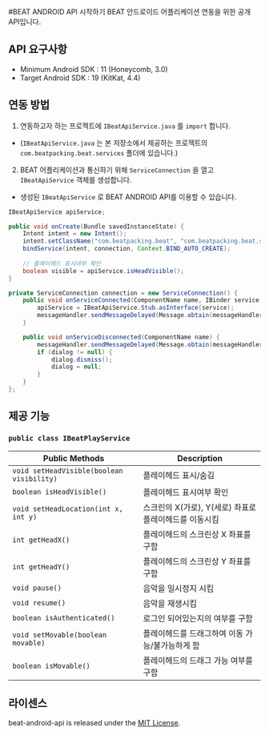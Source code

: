 #BEAT ANDROID API 시작하기
BEAT 안드로이드 어플리케이션 연동을 위한 공개 API입니다.


## API 요구사항
* Minimum Android SDK : 11 (Honeycomb, 3.0)
* Target Android SDK : 19 (KitKat, 4.4)

## 연동 방법
 1. 연동하고자 하는 프로젝트에 ```IBeatApiService.java``` 를 ```import``` 합니다.
  * (```IBeatApiService.java``` 는 본 저장소에서 제공하는 프로젝트의 ```com.beatpacking.beat.services``` 폴더에 있습니다.)
 2. BEAT 어플리케이션과 통신하기 위해 ```ServiceConnection``` 을 열고 ```IBeatApiService``` 객체를 생성합니다. 
  * 생성된 ```IBeatApiService``` 로 BEAT ANDROID API를 이용할 수 있습니다.
  ```java
  IBeatApiService apiService;

  public void onCreate(Bundle savedInstanceState) {
      Intent intent = new Intent();
      intent.setClassName("com.beatpacking.beat", "com.beatpacking.beat.services.PlayHeadService");
      bindService(intent, connection, Context.BIND_AUTO_CREATE);
      
      // 플레이헤드 표시여부 확인
      boolean visible = apiService.isHeadVisible();
  }

  private ServiceConnection connection = new ServiceConnection() {
      public void onServiceConnected(ComponentName name, IBinder service) 
          apiService = IBeatApiService.Stub.asInterface(service);
          messageHandler.sendMessageDelayed(Message.obtain(messageHandler, MSG_CONNECTED), 1000);
      }

      public void onServiceDisconnected(ComponentName name) {
          messageHandler.sendMessageDelayed(Message.obtain(messageHandler, MSG_DISCONNECTED), 500);
          if (dialog != null) {
              dialog.dismiss();
              dialog = null;
          }
      }
  };
```

## 제공 기능
### ```public class IBeatPlayService```
| Public Methods | Description |
| -------------- | --------------- |
| ```void setHeadVisible(boolean visibility)``` | 플레이헤드 표시/숨김 |
| ```boolean isHeadVisible()``` | 플레이헤드 표시여부 확인 |
| ```void setHeadLocation(int x, int y)``` | 스크린의 X(가로), Y(세로) 좌표로 플레이헤드를 이동시킴 |
| ```int getHeadX()``` | 플레이헤드의 스크린상 X 좌표를 구함 |
| ```int getHeadY()``` | 플레이헤드의 스크린상 Y 좌표를 구함 |
| ```void pause()``` | 음악을 일시정지 시킴 |
| ```void resume()``` | 음악을 재생시킴 |
| ```boolean isAuthenticated()``` | 로그인 되어있는지의 여부를 구함 |
| ```void setMovable(boolean movable)``` | 플레이헤드를 드래그하여 이동 가능/불가능하게 함 |
| ```boolean isMovable()``` | 플레이헤드의 드래그 가능 여부를 구함 |


## 라이센스 

beat-android-api is released under the [MIT License](http://www.opensource.org/licenses/MIT).

